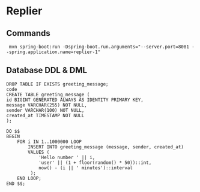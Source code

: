# Replier

## Commands
     mvn spring-boot:run -Dspring-boot.run.arguments="--server.port=8081 --spring.application.name=replier-1"

## Database DDL & DML
```
DROP TABLE IF EXISTS greeting_message;
code
CREATE TABLE greeting_message (
id BIGINT GENERATED ALWAYS AS IDENTITY PRIMARY KEY,
message VARCHAR(255) NOT NULL,
sender VARCHAR(100) NOT NULL,
created_at TIMESTAMP NOT NULL
);
```
```
DO $$
BEGIN
    FOR i IN 1..1000000 LOOP
        INSERT INTO greeting_message (message, sender, created_at)
        VALUES (
            'Hello number ' || i,
            'user' || (1 + floor(random() * 50))::int,
            now() - (i || ' minutes')::interval
         );
    END LOOP;
END $$;
```